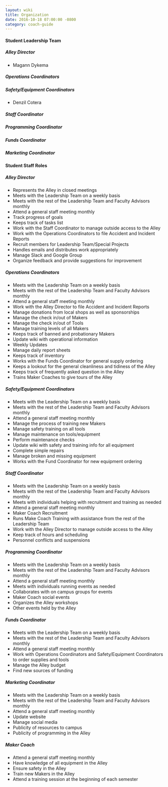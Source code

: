 ```yaml
---
layout: wiki
title: Organization
date: 2016-10-18 07:00:00 -0800
category: coach-guide
---
```


#### Student Leadership Team

##### Alley Director

- Magann Dykema

##### Operations Coordinators

##### Safety/Equipment Coordinators

- Denzil Cotera

##### Staff Coordinator

##### Programming Coordinator

##### Funds Coordinator

##### Marketing Coordinator

#### Student Staff Roles

##### Alley Director

- Represents the Alley in closed meetings
- Meets with the Leadership Team on a weekly basis
- Meets with the rest of the Leadership Team and Faculty Advisors monthly
- Attend a general staff meeting monthly
- Track progress of goals
- Keeps track of tasks list
- Work with the Staff Coordinator to manage outside access to the Alley
- Work with the Operations Coordinators to file Accident and Incident Reports
- Recruit members for Leadership Team/Special Projects
- Handles emails and distributes work appropriately
- Manage Slack and Google Group
- Organize feedback and provide suggestions for improvement

##### Operations Coordinators

- Meets with the Leadership Team on a weekly basis
- Meets with the rest of the Leadership Team and Faculty Advisors monthly
- Attend a general staff meeting monthly
- Work with the Alley Director to file Accident and Incident Reports
- Manage donations from local shops as well as sponsorships
- Manage the check in/out of Makers
- Manage the check in/out of Tools
- Manage training levels of all Makers
- Keeps track of banned and probationary Makers
- Update wiki with operational information
- Weekly Updates
- Manage daily report sheets
- Keeps track of inventory
- Works with the Funds Coordinator for general supply ordering
- Keeps a lookout for the general cleanliness and tidiness of the Alley
- Keeps track of frequently asked question in the Alley
- Trains Maker Coaches to give tours of the Alley

##### Safety/Equipment Coordinators

- Meets with the Leadership Team on a weekly basis
- Meets with the rest of the Leadership Team and Faculty Advisors monthly
- Attend a general staff meeting monthly
- Manage the process of training new Makers
- Manage safety training on all tools
- Manage maintenance on tools/equipment
- Perform maintenance checks
- Update wiki with safety and training info for all equipment
- Complete simple repairs
- Manage broken and missing equipment
- Works with the Fund Coordinator for new equipment ordering

##### Staff Coordinator

- Meets with the Leadership Team on a weekly basis
- Meets with the rest of the Leadership Team and Faculty Advisors monthly
- Meets with individuals helping with recruitment and training as needed
- Attend a general staff meeting monthly
- Maker Coach Recruitment
- Runs Make Coach Training with assistance from the rest of the Leadership Team
- Work with the Alley Director to manage outside access to the Alley
- Keep track of hours and scheduling
- Personnel conflicts and suspensions

##### Programming Coordinator

- Meets with the Leadership Team on a weekly basis
- Meets with the rest of the Leadership Team and Faculty Advisors monthly
- Attend a general staff meeting monthly
- Meets with individuals running events as needed
- Collaborates with on campus groups for events
- Maker Coach social events
- Organizes the Alley workshops
- Other events held by the Alley

##### Funds Coordinator

- Meets with the Leadership Team on a weekly basis
- Meets with the rest of the Leadership Team and Faculty Advisors monthly
- Attend a general staff meeting monthly
- Work with Operations Coordinators and Safety/Equipment Coordinators to order supplies and tools
- Manage the Alley budget
- Find new sources of funding

##### Marketing Coordinator

- Meets with the Leadership Team on a weekly basis
- Meets with the rest of the Leadership Team and Faculty Advisors monthly
- Attend a general staff meeting monthly
- Update website
- Manage social media
- Publicity of resources to campus
- Publicity of programming in the Alley

##### Maker Coach

- Attend a general staff meeting monthly
- Have knowledge of all equipment in the Alley
- Ensure safety in the Alley
- Train new Makers in the Alley
- Attend a training session at the beginning of each semester
